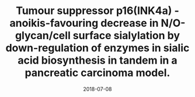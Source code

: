 ---
doi: 10.1111/febs.12001
journal: The FEBS journal
title: Tumour suppressor p16(INK4a)  - anoikis-favouring decrease in N/O-glycan/cell surface sialylation by down-regulation of enzymes in sialic acid biosynthesis in tandem in a pancreatic carcinoma model.
date: 2018-07-08
authors: Amano, M, Eriksson, H, Manning, JC, Detjen, KM, André, S, Nishimura, S, Lehtiö, J, Gabius, HJ
---